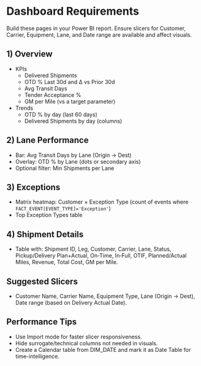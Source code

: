 # Dashboard Requirements

Build these pages in your Power BI report. Ensure slicers for Customer, Carrier, Equipment, Lane, and Date range are available and affect visuals.

## 1) Overview
- KPIs
  - Delivered Shipments
  - OTD % Last 30d and Δ vs Prior 30d
  - Avg Transit Days
  - Tender Acceptance %
  - GM per Mile (vs a target parameter)
- Trends
  - OTD % by day (last 60 days)
  - Delivered Shipments by day (columns)

## 2) Lane Performance
- Bar: Avg Transit Days by Lane (Origin → Dest)
- Overlay: OTD % by Lane (dots or secondary axis)
- Optional filter: Min Shipments per Lane

## 3) Exceptions
- Matrix heatmap: Customer × Exception Type (count of events where `FACT_EVENT[EVENT_TYPE]='Exception'`)
- Top Exception Types table

## 4) Shipment Details
- Table with: Shipment ID, Leg, Customer, Carrier, Lane, Status, Pickup/Delivery Plan+Actual, On‑Time, In‑Full, OTIF, Planned/Actual Miles, Revenue, Total Cost, GM per Mile.

## Suggested Slicers
- Customer Name, Carrier Name, Equipment Type, Lane (Origin → Dest), Date range (based on Delivery Actual Date).

## Performance Tips
- Use Import mode for faster slicer responsiveness.
- Hide surrogate/technical columns not needed in visuals.
- Create a Calendar table from DIM_DATE and mark it as Date Table for time-intelligence.

